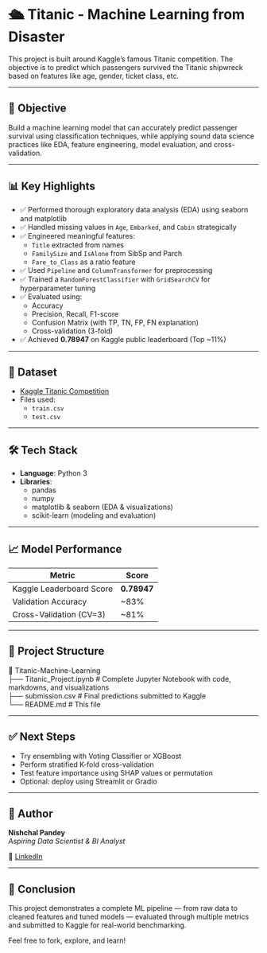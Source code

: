 # 🛳️ Titanic - Machine Learning from Disaster

This project is built around Kaggle’s famous Titanic competition. The objective is to predict which passengers survived the Titanic shipwreck based on features like age, gender, ticket class, etc.

---

## 🎯 Objective

Build a machine learning model that can accurately predict passenger survival using classification techniques, while applying sound data science practices like EDA, feature engineering, model evaluation, and cross-validation.

---

## 📊 Key Highlights

- ✅ Performed thorough exploratory data analysis (EDA) using seaborn and matplotlib
- ✅ Handled missing values in `Age`, `Embarked`, and `Cabin` strategically
- ✅ Engineered meaningful features:
  - `Title` extracted from names
  - `FamilySize` and `IsAlone` from SibSp and Parch
  - `Fare_to_Class` as a ratio feature
- ✅ Used `Pipeline` and `ColumnTransformer` for preprocessing
- ✅ Trained a `RandomForestClassifier` with `GridSearchCV` for hyperparameter tuning
- ✅ Evaluated using:
  - Accuracy
  - Precision, Recall, F1-score
  - Confusion Matrix (with TP, TN, FP, FN explanation)
  - Cross-validation (3-fold)
- ✅ Achieved **0.78947** on Kaggle public leaderboard (Top ~11%)

---

## 📁 Dataset

- [Kaggle Titanic Competition](https://www.kaggle.com/competitions/titanic)
- Files used:
  - `train.csv`
  - `test.csv`

---

## 🛠️ Tech Stack

- **Language**: Python 3  
- **Libraries**:
  - pandas
  - numpy
  - matplotlib & seaborn (EDA & visualizations)
  - scikit-learn (modeling and evaluation)

---

## 📈 Model Performance

| Metric                    | Score     |
|---------------------------|-----------|
| Kaggle Leaderboard Score  | **0.78947** |
| Validation Accuracy       | ~83%      |
| Cross-Validation (CV=3)   | ~81%      |

---

## 📂 Project Structure

📁 Titanic-Machine-Learning  
├── Titanic_Project.ipynb # Complete Jupyter Notebook with code, markdowns, and visualizations  
├── submission.csv # Final predictions submitted to Kaggle  
└── README.md # This file  


---

## ✅ Next Steps

- Try ensembling with Voting Classifier or XGBoost
- Perform stratified K-fold cross-validation
- Test feature importance using SHAP values or permutation
- Optional: deploy using Streamlit or Gradio

---

## 👤 Author

**Nishchal Pandey**  
*Aspiring Data Scientist & BI Analyst*

🔗 [LinkedIn](https://www.linkedin.com/in/nishchal-pandey)

---

## 🏁 Conclusion

This project demonstrates a complete ML pipeline — from raw data to cleaned features and tuned models — evaluated through multiple metrics and submitted to Kaggle for real-world benchmarking.

Feel free to fork, explore, and learn!

